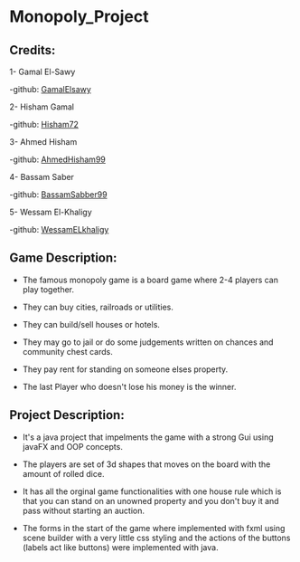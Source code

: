 # Monopoly_Project
## Credits:
1- Gamal El-Sawy

-github: [GamalElsawy](https://github.com/GamalElsawy)

2- Hisham Gamal

-github: [Hisham72](https://github.com/Hisham72)

3- Ahmed Hisham

-github: [AhmedHisham99](https://github.com/AhmedHisham99)

4- Bassam Saber

-github: [BassamSabber99](https://github.com/BassamSabber99)

5- Wessam El-Khaligy

-github: [WessamELkhaligy](https://github.com/WessamELkhaligy)



## Game Description:
- The famous monopoly game is a board game where 2-4 players can play together.

- They can buy cities, railroads or utilities.

- They can build/sell houses or hotels. 

- They may go to jail or do some judgements written on chances and community chest cards.

- They pay rent for standing on someone elses property. 

- The last Player who doesn't lose his money is the winner.



## Project Description:
- It's a java project that impelments the game with a strong Gui using javaFX and OOP concepts.

- The players are set of 3d shapes that moves on the board with the amount of rolled dice.

- It has all the orginal game functionalities with one house rule which is that you can stand on an unowned property and you don't buy it and pass without starting an auction.

- The forms in the start of the game where implemented with fxml using scene builder with a very little css styling and the actions of the buttons (labels act like buttons) were implemented with java.

